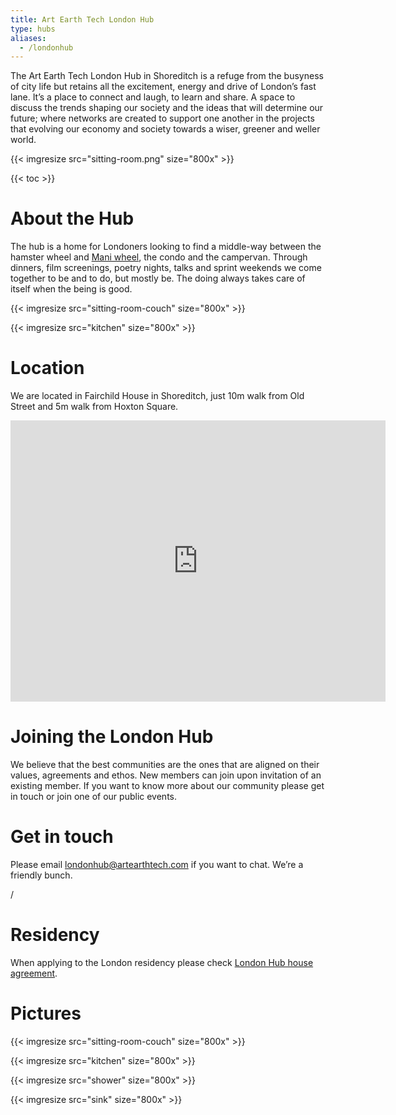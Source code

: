 ```yaml
---
title: Art Earth Tech London Hub
type: hubs
aliases:
  - /londonhub
---
```


The Art Earth Tech London Hub in Shoreditch is a refuge from the busyness of city life but retains all the excitement, energy and drive of London’s fast lane. It’s a place to connect and laugh, to learn and share. A space to discuss the trends shaping our society and the ideas that will determine our future; where networks are created to support one another in the projects that evolving our economy and society towards a wiser, greener and weller world.

{{< imgresize src="sitting-room.png" size="800x" >}}

{{< toc >}}

# About the Hub

The hub is a home for Londoners looking to find a middle-way between the hamster wheel and [Mani wheel][wheel], the condo and the campervan. Through dinners, film screenings, poetry nights, talks and sprint weekends we come together to be and to do, but mostly be. The doing always takes care of itself when the being is good.

[wheel]: http://www.wishbop.com/images/201110/source_img/Handmade_Tibetan_Prayer_Wheel_Turner_Buddhist_Prayer_Wheel_original_img_gallery_1318990124_747__1.jpg

{{< imgresize src="sitting-room-couch" size="800x" >}}

{{< imgresize src="kitchen" size="800x" >}}

# Location

We are located in Fairchild House in Shoreditch, just 10m walk from Old Street and 5m walk from Hoxton Square.

<iframe src="https://www.google.com/maps/embed?pb=!1m18!1m12!1m3!1d2482.1054370205243!2d-0.08377217276895416!3d51.52962593452584!2m3!1f0!2f0!3f0!3m2!1i1024!2i768!4f13.1!3m3!1m2!1s0x48761cbb484c817d%3A0x4f773449bfd4da5b!2sFanshaw+St%2C+Hoxton%2C+London!5e0!3m2!1sen!2suk!4v1543702920043" width="600" height="450" frameborder="0" style="border:0" allowfullscreen></iframe>


# Joining the London Hub

We believe that the best communities are the ones that are aligned on their values, agreements and ethos. New members can join upon invitation of an existing member.
If you want to know more about our community please get in touch or join one of our public events.

# Get in touch

Please email londonhub@artearthtech.com if you want to chat. We’re a friendly bunch.

<a target="_blank" href="https://www.facebook.com/groups/1474244892695937/about/"> <i class="icon ion-social-facebook" ></i></a> /
<a target="_blank" href="https://instagram.com/artearthtech/"> <i class="icon ion-social-instagram" ></i></a>

# Residency

When applying to the London residency please check <a href="hub-agreement/">London Hub house agreement</a>.

# Pictures

{{< imgresize src="sitting-room-couch" size="800x" >}}

{{< imgresize src="kitchen" size="800x" >}}

{{< imgresize src="shower" size="800x" >}}

{{< imgresize src="sink" size="800x" >}}

